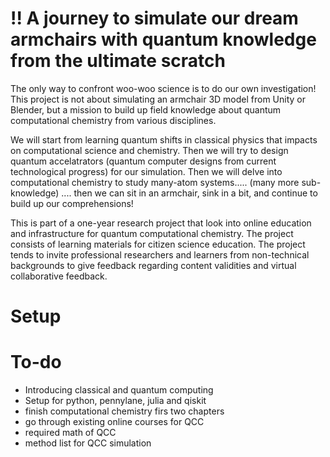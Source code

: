 # !! A journey to simulate our dream armchairs with quantum knowledge from the ultimate scratch 
The only way to confront woo-woo science is to do our own investigation! This project is not about simulating an armchair 3D model from Unity or Blender, but a mission to build up field knowledge about quantum computational chemistry from various disciplines. 

We will start from learning quantum shifts in classical physics that impacts on computational science and chemistry. Then we will try to design quantum accelatrators (quantum computer designs from current technological progress) for our simulation. Then we will delve into computational chemistry to study many-atom systems.....  (many more sub-knowledge) .... then we can sit in an armchair, sink in a bit, and continue  to build up our comprehensions!

This is part of a one-year research project that look into online education and infrastructure for quantum computational chemistry. The project consists of learning materials for citizen science education. The project tends to invite professional researchers and learners from non-technical backgrounds to give feedback regarding content validities and virtual collaborative feedback. 

# Setup

# To-do

- Introducing classical and quantum computing 
- Setup for python, pennylane, julia and qiskit 
- finish computational chemistry firs two chapters 
- go through existing online courses for QCC
- required math of QCC
- method list for QCC simulation 
